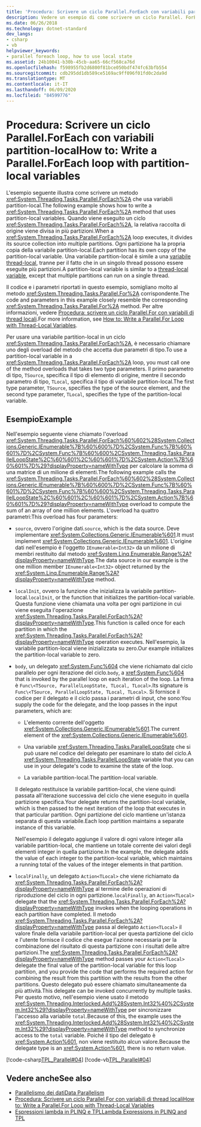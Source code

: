 ```yaml
---
title: 'Procedura: Scrivere un ciclo Parallel.ForEach con variabili partition-local'
description: Vedere un esempio di come scrivere un ciclo Parallel. ForEach che usa variabili locali di partizione in .NET.
ms.date: 06/26/2018
ms.technology: dotnet-standard
dev_langs:
- csharp
- vb
helpviewer_keywords:
- parallel foreach loop, how to use local state
ms.assetid: 24b10041-b30b-45cb-aa65-66cf568ca76d
ms.openlocfilehash: f598955fb2d6800f81bce050bdf474fc63bfb554
ms.sourcegitcommit: cdb295dd1db589ce5169ac9ff096f01fd0c2da9d
ms.translationtype: MT
ms.contentlocale: it-IT
ms.lasthandoff: 06/09/2020
ms.locfileid: "84599776"
---
```

# <a name="how-to-write-a-parallelforeach-loop-with-partition-local-variables"></a><span data-ttu-id="19ea6-103">Procedura: Scrivere un ciclo Parallel.ForEach con variabili partition-local</span><span class="sxs-lookup"><span data-stu-id="19ea6-103">How to: Write a Parallel.ForEach loop with partition-local variables</span></span>

<span data-ttu-id="19ea6-104">L'esempio seguente illustra come scrivere un metodo <xref:System.Threading.Tasks.Parallel.ForEach%2A> che usa variabili partition-local.</span><span class="sxs-lookup"><span data-stu-id="19ea6-104">The following example shows how to write a <xref:System.Threading.Tasks.Parallel.ForEach%2A> method that uses partition-local variables.</span></span> <span data-ttu-id="19ea6-105">Quando viene eseguito un ciclo <xref:System.Threading.Tasks.Parallel.ForEach%2A>, la relativa raccolta di origine viene divisa in più partizioni.</span><span class="sxs-lookup"><span data-stu-id="19ea6-105">When a <xref:System.Threading.Tasks.Parallel.ForEach%2A> loop executes, it divides its source collection into multiple partitions.</span></span> <span data-ttu-id="19ea6-106">Ogni partizione ha la propria copia della variabile partition-local.</span><span class="sxs-lookup"><span data-stu-id="19ea6-106">Each partition has its own copy of the partition-local variable.</span></span> <span data-ttu-id="19ea6-107">Una variabile partition-local è simile a una [variabile thread-local](xref:System.Threading.ThreadLocal%601), tranne per il fatto che in un singolo thread possono essere eseguite più partizioni.</span><span class="sxs-lookup"><span data-stu-id="19ea6-107">A partition-local variable is similar to a [thread-local variable](xref:System.Threading.ThreadLocal%601), except that multiple partitions can run on a single thread.</span></span>

<span data-ttu-id="19ea6-108">Il codice e i parametri riportati in questo esempio, somigliano molto al metodo <xref:System.Threading.Tasks.Parallel.For%2A> corrispondente.</span><span class="sxs-lookup"><span data-stu-id="19ea6-108">The code and parameters in this example closely resemble the corresponding <xref:System.Threading.Tasks.Parallel.For%2A> method.</span></span> <span data-ttu-id="19ea6-109">Per altre informazioni, vedere [Procedura: scrivere un ciclo Parallel.For con variabili di thread locali](how-to-write-a-parallel-for-loop-with-thread-local-variables.md).</span><span class="sxs-lookup"><span data-stu-id="19ea6-109">For more information, see [How to: Write a Parallel.For Loop with Thread-Local Variables](how-to-write-a-parallel-for-loop-with-thread-local-variables.md).</span></span>

<span data-ttu-id="19ea6-110">Per usare una variabile partition-local in un ciclo <xref:System.Threading.Tasks.Parallel.ForEach%2A>, è necessario chiamare uno degli overload del metodo che accetta due parametri di tipo.</span><span class="sxs-lookup"><span data-stu-id="19ea6-110">To use a partition-local variable in a <xref:System.Threading.Tasks.Parallel.ForEach%2A> loop, you must call one of the method overloads that takes two type parameters.</span></span> <span data-ttu-id="19ea6-111">Il primo parametro di tipo, `TSource`, specifica il tipo di elemento di origine, mentre il secondo parametro di tipo, `TLocal`, specifica il tipo di variabile partition-local.</span><span class="sxs-lookup"><span data-stu-id="19ea6-111">The first type parameter, `TSource`, specifies the type of the source element, and the second type parameter, `TLocal`, specifies the type of the partition-local variable.</span></span>

## <a name="example"></a><span data-ttu-id="19ea6-112">Esempio</span><span class="sxs-lookup"><span data-stu-id="19ea6-112">Example</span></span>

<span data-ttu-id="19ea6-113">Nell'esempio seguente viene chiamato l'overload <xref:System.Threading.Tasks.Parallel.ForEach%60%602%28System.Collections.Generic.IEnumerable%7B%60%600%7D%2CSystem.Func%7B%60%601%7D%2CSystem.Func%7B%60%600%2CSystem.Threading.Tasks.ParallelLoopState%2C%60%601%2C%60%601%7D%2CSystem.Action%7B%60%601%7D%29?displayProperty=nameWithType> per calcolare la somma di una matrice di un milione di elementi.</span><span class="sxs-lookup"><span data-stu-id="19ea6-113">The following example calls the <xref:System.Threading.Tasks.Parallel.ForEach%60%602%28System.Collections.Generic.IEnumerable%7B%60%600%7D%2CSystem.Func%7B%60%601%7D%2CSystem.Func%7B%60%600%2CSystem.Threading.Tasks.ParallelLoopState%2C%60%601%2C%60%601%7D%2CSystem.Action%7B%60%601%7D%29?displayProperty=nameWithType> overload to compute the sum of an array of one million elements.</span></span> <span data-ttu-id="19ea6-114">L'overload ha quattro parametri:</span><span class="sxs-lookup"><span data-stu-id="19ea6-114">This overload has four parameters:</span></span>

- <span data-ttu-id="19ea6-115">`source`, ovvero l'origine dati.</span><span class="sxs-lookup"><span data-stu-id="19ea6-115">`source`, which is the data source.</span></span> <span data-ttu-id="19ea6-116">Deve implementare <xref:System.Collections.Generic.IEnumerable%601>.</span><span class="sxs-lookup"><span data-stu-id="19ea6-116">It must implement <xref:System.Collections.Generic.IEnumerable%601>.</span></span> <span data-ttu-id="19ea6-117">L'origine dati nell'esempio è l'oggetto `IEnumerable<Int32>` da un milione di membri restituito dal metodo <xref:System.Linq.Enumerable.Range%2A?displayProperty=nameWithType>.</span><span class="sxs-lookup"><span data-stu-id="19ea6-117">The data source in our example is the one million member `IEnumerable<Int32>` object returned by the <xref:System.Linq.Enumerable.Range%2A?displayProperty=nameWithType> method.</span></span>

- <span data-ttu-id="19ea6-118">`localInit`, ovvero la funzione che inizializza la variabile partition-local.</span><span class="sxs-lookup"><span data-stu-id="19ea6-118">`localInit`, or the function that initializes the partition-local variable.</span></span> <span data-ttu-id="19ea6-119">Questa funzione viene chiamata una volta per ogni partizione in cui viene eseguita l'operazione <xref:System.Threading.Tasks.Parallel.ForEach%2A?displayProperty=nameWithType>.</span><span class="sxs-lookup"><span data-stu-id="19ea6-119">This function is called once for each partition in which the <xref:System.Threading.Tasks.Parallel.ForEach%2A?displayProperty=nameWithType> operation executes.</span></span> <span data-ttu-id="19ea6-120">Nell'esempio, la variabile partition-local viene inizializzata su zero.</span><span class="sxs-lookup"><span data-stu-id="19ea6-120">Our example initializes the partition-local variable to zero.</span></span>

- <span data-ttu-id="19ea6-121">`body`, un delegato <xref:System.Func%604> che viene richiamato dal ciclo parallelo per ogni iterazione del ciclo.</span><span class="sxs-lookup"><span data-stu-id="19ea6-121">`body`, a <xref:System.Func%604> that is invoked by the parallel loop on each iteration of the loop.</span></span> <span data-ttu-id="19ea6-122">La firma è `Func\<TSource, ParallelLoopState, TLocal, TLocal>`.</span><span class="sxs-lookup"><span data-stu-id="19ea6-122">Its signature is `Func\<TSource, ParallelLoopState, TLocal, TLocal>`.</span></span> <span data-ttu-id="19ea6-123">Si fornisce il codice per il delegato e il ciclo passa i parametri di input, che sono:</span><span class="sxs-lookup"><span data-stu-id="19ea6-123">You supply the code for the delegate, and the loop passes in the input parameters, which are:</span></span>

  - <span data-ttu-id="19ea6-124">L'elemento corrente dell'oggetto <xref:System.Collections.Generic.IEnumerable%601>.</span><span class="sxs-lookup"><span data-stu-id="19ea6-124">The current element of the <xref:System.Collections.Generic.IEnumerable%601>.</span></span>

  - <span data-ttu-id="19ea6-125">Una variabile <xref:System.Threading.Tasks.ParallelLoopState> che si può usare nel codice del delegato per esaminare lo stato del ciclo.</span><span class="sxs-lookup"><span data-stu-id="19ea6-125">A <xref:System.Threading.Tasks.ParallelLoopState> variable that you can use in your delegate's code to examine the state of the loop.</span></span>

  - <span data-ttu-id="19ea6-126">La variabile partition-local.</span><span class="sxs-lookup"><span data-stu-id="19ea6-126">The partition-local variable.</span></span>

  <span data-ttu-id="19ea6-127">Il delegato restituisce la variabile partition-local, che viene quindi passata all'iterazione successiva del ciclo che viene eseguito in quella partizione specifica.</span><span class="sxs-lookup"><span data-stu-id="19ea6-127">Your delegate returns the partition-local variable, which is then passed to the next iteration of the loop that executes in that particular partition.</span></span> <span data-ttu-id="19ea6-128">Ogni partizione del ciclo mantiene un'istanza separata di questa variabile.</span><span class="sxs-lookup"><span data-stu-id="19ea6-128">Each loop partition maintains a separate instance of this variable.</span></span>

  <span data-ttu-id="19ea6-129">Nell'esempio il delegato aggiunge il valore di ogni valore integer alla variabile partition-local, che mantiene un totale corrente dei valori degli elementi integer in quella partizione.</span><span class="sxs-lookup"><span data-stu-id="19ea6-129">In the example, the delegate adds the value of each integer to the partition-local variable, which maintains a running total of the values of the integer elements in that partition.</span></span>

- <span data-ttu-id="19ea6-130">`localFinally`, un delegato `Action<TLocal>` che viene richiamato da <xref:System.Threading.Tasks.Parallel.ForEach%2A?displayProperty=nameWithType> al termine delle operazioni di riproduzione del ciclo in ogni partizione.</span><span class="sxs-lookup"><span data-stu-id="19ea6-130">`localFinally`, an `Action<TLocal>` delegate that the <xref:System.Threading.Tasks.Parallel.ForEach%2A?displayProperty=nameWithType> invokes when the looping operations in each partition have completed.</span></span> <span data-ttu-id="19ea6-131">Il metodo <xref:System.Threading.Tasks.Parallel.ForEach%2A?displayProperty=nameWithType> passa al delegato `Action<TLocal>` il valore finale della variabile partition-local per questa partizione del ciclo e l'utente fornisce il codice che esegue l'azione necessaria per la combinazione del risultato di questa partizione con i risultati delle altre partizioni.</span><span class="sxs-lookup"><span data-stu-id="19ea6-131">The <xref:System.Threading.Tasks.Parallel.ForEach%2A?displayProperty=nameWithType> method passes your `Action<TLocal>` delegate the final value of the partition-local variable for this loop partition, and you provide the code that performs the required action for combining the result from this partition with the results from the other partitions.</span></span> <span data-ttu-id="19ea6-132">Questo delegato può essere chiamato simultaneamente da più attività.</span><span class="sxs-lookup"><span data-stu-id="19ea6-132">This delegate can be invoked concurrently by multiple tasks.</span></span> <span data-ttu-id="19ea6-133">Per questo motivo, nell'esempio viene usato il metodo <xref:System.Threading.Interlocked.Add%28System.Int32%40%2CSystem.Int32%29?displayProperty=nameWithType> per sincronizzare l'accesso alla variabile `total`.</span><span class="sxs-lookup"><span data-stu-id="19ea6-133">Because of this, the example uses the <xref:System.Threading.Interlocked.Add%28System.Int32%40%2CSystem.Int32%29?displayProperty=nameWithType> method to synchronize access to the `total` variable.</span></span> <span data-ttu-id="19ea6-134">Poiché il tipo del delegato è <xref:System.Action%601>, non viene restituito alcun valore.</span><span class="sxs-lookup"><span data-stu-id="19ea6-134">Because the delegate type is an <xref:System.Action%601>, there is no return value.</span></span>

[!code-csharp[TPL_Parallel#04](../../../samples/snippets/csharp/VS_Snippets_Misc/tpl_parallel/cs/foreachthreadlocal.cs#04)]
[!code-vb[TPL_Parallel#04](../../../samples/snippets/visualbasic/VS_Snippets_Misc/tpl_parallel/vb/foreachthreadlocal.vb#04)]

## <a name="see-also"></a><span data-ttu-id="19ea6-135">Vedere anche</span><span class="sxs-lookup"><span data-stu-id="19ea6-135">See also</span></span>

- [<span data-ttu-id="19ea6-136">Parallelismo dei dati</span><span class="sxs-lookup"><span data-stu-id="19ea6-136">Data Parallelism</span></span>](data-parallelism-task-parallel-library.md)
- [<span data-ttu-id="19ea6-137">Procedura: Scrivere un ciclo Parallel.For con variabili di thread locali</span><span class="sxs-lookup"><span data-stu-id="19ea6-137">How to: Write a Parallel.For Loop with Thread-Local Variables</span></span>](how-to-write-a-parallel-for-loop-with-thread-local-variables.md)
- [<span data-ttu-id="19ea6-138">Espressioni lambda in PLINQ e TPL</span><span class="sxs-lookup"><span data-stu-id="19ea6-138">Lambda Expressions in PLINQ and TPL</span></span>](lambda-expressions-in-plinq-and-tpl.md)
